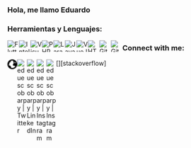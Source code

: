 ### Hola, me llamo Eduardo

### Herramientas y Lenguajes:
[<img align="left" alt="Flutter" width="26px" height="26px" src="https://github.com/get-icon/geticon/raw/master/icons/flutter.svg" />][flutter]
[<img align="left" alt="Intellij-idea" width="26px" height="26px" src="https://github.com/get-icon/geticon/raw/master/icons/intellij-idea" />][flutter]
[<img align="left" alt="Visual Studio Code" width="26px" height="26px" src="https://github.com/get-icon/geticon/raw/master/icons/visual-studio-code.svg" />][visualstudio]
[<img align="left" alt="PHP" width="26px" height="26px" src="https://github.com/get-icon/geticon/raw/master/icons/php-alt.svg" />][php]
[<img align="left" alt="Laravel" width="26px" height="26px" src="https://github.com/get-icon/geticon/raw/master/icons/laravel.svg" />][laravel]
[<img align="left" alt="JavaScript" width="26px" height="26px" src="https://github.com/get-icon/geticon/raw/master/icons/javascript.svg" />][javascript]
[<img align="left" alt="VueJS" width="26px" height="26px" src="https://github.com/get-icon/geticon/raw/master/icons/vue.svg" />][vue]
[<img align="left" alt="HTML5" width="26px" height="26px" src="https://github.com/get-icon/geticon/raw/master/icons/html-5.svg" />][html]
[<img align="left" alt="Git" width="26px" height="26px" src="https://github.com/get-icon/geticon/raw/master/icons/git-icon.svg" />][git]
[<img align="left" alt="GitHub" width="26px" height="26px" src="https://github.com/get-icon/geticon/raw/master/icons/github-icon.svg" />][github]

### Connect with me:

[<img align="left" alt="eduardoescobar.web.app" width="22px" src="https://raw.githubusercontent.com/iconic/open-iconic/master/svg/globe.svg" />][website]
[<img align="left" alt="eduescobarpy | Twitter" width="22px" src="https://cdn.jsdelivr.net/npm/simple-icons@v3/icons/twitter.svg" />][twitter]
[<img align="left" alt="eduescobarpy | LinkedIn" width="22px" src="https://cdn.jsdelivr.net/npm/simple-icons@v3/icons/linkedin.svg" />][linkedin]
[<img align="left" alt="eduescobarpy | Instagram" width="22px" src="https://cdn.jsdelivr.net/npm/simple-icons@v3/icons/instagram.svg" />][instagram]
[<img align="left" alt="eduescobarpy | Instagram" width="22px" src="https://cdn.jsdelivr.net/npm/simple-icons@v3/icons/stackoverflow.svg" />][stackoverflow]

<br />

[flutter]: https://flutter.dev/
[website]: https://eduardoescobar.web.app
[twitter]: https://twitter.com/eduescobarpy/
[linkedin]: https://www.linkedin.com/in/eduescobaralcaraz/
[instagram]: https://www.instagram.com/edu_escobarpy/
[visualstudio]: https://code.visualstudio.com/
[php]: https://www.php.net/
[javascript]: https://www.javascript.com/
[html]: https://developer.mozilla.org/docs/Web/HTML
[css]: https://developer.mozilla.org/docs/Learn/CSS
[laravel]: https://laravel.com/
[vue]: https://vuejs.org/
[mysql]: https://www.mysql.com/
[git]: https://git-scm.com/
[github]: https://github.com/
